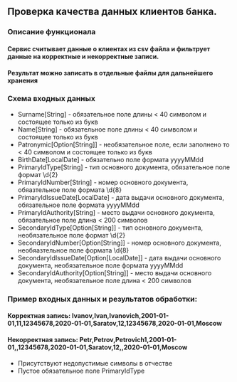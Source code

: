 <h2>Проверка качества данных клиентов банка.</h2>
<h3>Описание функционала</h3>
<h4>Сервис считывает данные о клиентах из csv файла и фильтрует данные на корректные и некорректные записи.</h4>
<h4>Результат можно записать в отдельные файлы для дальнейшего хранения</h4>
<h3>Схема входных данных</h3>
<ul>
    <li>Surname[String] - обязательное поле длины < 40 символом и состоящее только из букв</li>
    <li>Name[String] - обязательное поле длины < 40 символом и состоящее только из букв</li>
    <li>Patronymic[Option[String]] - необязательное поле, если заполнено то < 40 символом и состоящее только из букв</li>
    <li>BirthDate[LocalDate] - обязательно поле формата yyyyMMdd</li>
    <li>PrimaryIdType[String] - тип основного документа, обязательное поле формат \d{2}</li>
    <li>PrimaryIdNumber[String] - номер основного документа, обяазтельное поле формата \d{8}</li>
    <li>PrimaryIdIssueDate[LocalDate] - дата выдачи основного документа, обязательное поле формата yyyyMMdd</li>
    <li>PrimaryIdAuthority[String] - место выдачи основного документа, обязательное поле длина < 200 символов</li>
    <li>SecondaryIdType[Option[String]] - тип основного документа, необязательное поле формат \d{2}</li>
    <li>SecondaryIdNumber[Option[String]] - номер основного документа, необяазтельное поле формата \d{8}</li>
    <li>SecondaryIdIssueDate[Option[LocalDate]] - дата выдачи основного документа, необязательное поле формата yyyyMMdd</li>
    <li>SecondaryIdAuthority[Option[String]] - место выдачи основного документа, необязательное поле длина < 200 символов</li>
</ul> 
<h3>Пример входных данных и результатов обработки:</h3>
<h4>Корректная запись: Ivanov,Ivan,Ivanovich,2001-01-01,11,12345678,2020-01-01,Saratov,12,12345678,2020-01-01,Moscow</h4>
<h4>Некорректная запись: Petr,Petrov,Petrovich1,2001-01-01,,12345678,2020-01-01,Saratov,12,,2020-01-01,Moscow</h3>
<ul>
    <li>Присутствуют недопустимые символы в отчестве</li>
    <li>Пустое обязательное поле PrimaryIdType</li>
</ul> 
